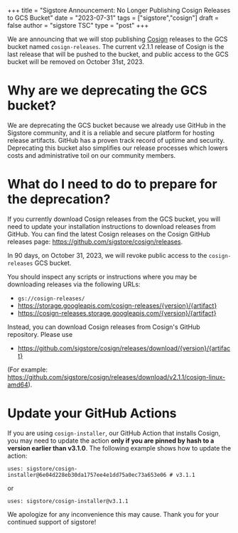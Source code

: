 +++
title = "Sigstore Announcement: No Longer Publishing Cosign Releases to GCS Bucket"
date = "2023-07-31"
tags = ["sigstore","cosign"]
draft = false
author = "sigstore TSC"
type = "post"
+++

We are announcing that we will stop publishing [Cosign](https://github.com/sigstore/cosign) releases to the GCS bucket named `cosign-releases`. The current v2.1.1 release of Cosign is the last release that will be pushed to the bucket, and public access to the GCS bucket will be removed on October 31st, 2023.

# Why are we deprecating the GCS bucket?

We are deprecating the GCS bucket because we already use GitHub in the Sigstore community, and it is a reliable and secure platform for hosting release artifacts. GitHub has a proven track record of uptime and security. Deprecating this bucket also simplifies our release processes which lowers costs and administrative toil on our community members.

# What do I need to do to prepare for the deprecation?

If you currently download Cosign releases from the GCS bucket, you will need to update your installation instructions to download releases from GitHub. You can find the latest Cosign releases on the Cosign GitHub releases page: https://github.com/sigstore/cosign/releases.

In 90 days, on October 31, 2023, we will revoke public access to the `cosign-releases` GCS bucket.

You should inspect any scripts or instructions where you may be downloading releases via the following URLs:
- `gs://cosign-releases/`
- https://storage.googleapis.com/cosign-releases/{version}/{artifact}
- https://cosign-releases.storage.googleapis.com/{version}/{artifact}

Instead, you can download Cosign releases from Cosign's GitHub repository. Please use 
- https://github.com/sigstore/cosign/releases/download/{version}/{artifact}

(For example: https://github.com/sigstore/cosign/releases/download/v2.1.1/cosign-linux-amd64).

# Update your GitHub Actions

If you are using `cosign-installer`, our GitHub Action that installs Cosign, you may need to update the action __only if you are pinned by hash to a version earlier than v3.1.0__. The following example shows how to update the action:

```
uses: sigstore/cosign-installer@6e04d228eb30da1757ee4e1dd75a0ec73a653e06 # v3.1.1
```
or
```
uses: sigstore/cosign-installer@v3.1.1
```

We apologize for any inconvenience this may cause. Thank you for your continued support of sigstore!
